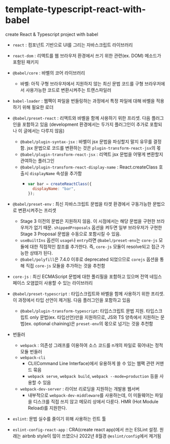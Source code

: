 # template-typescript-react-with-babel

create React &amp; Typescript project with babel

- `react` : 컴포넌트 기반으로 UI를 그리는 자바스크립트 라이브러리
- `react-dom` : 리액트를 웹 브라우저 환경에서 쓰기 위한 관련(ex. DOM) 메소드가 포함된 패키지
- `@babel/core` : 바벨의 코어 라이브러리
  - 바벨: 아직 구형 브라우저에서 지원하지 않는 최신 문법 코드를 구형 브라우저에서 사용가능한 코드로 변환시켜주는 트랜스파일러
- `babel-loader` : 웹팩이 파일을 번들링하는 과정에서 특정 파일에 대해 바벨을 적용하기 위해 필요한 로더
- `@babel/preset-react` : 리액트와 바벨을 함께 사용하기 위한 프리셋. 다음 플러그인을 포함하고 있음 (development 환경에서는 두가지 플러그인이 추가로 포함되나 이 글에서는 다루지 않음)

  - `@babel/plugin-syntax-jsx` : 바벨이 jsx 문법을 파싱할지 말지 유무를 결정함. jsx 문법으로 코드를 변환하는 것은 `plugin-transform-react-jsx`의 몫
  - `@babel/plugin-transform-react-jsx` : 리액트 jsx 문법을 어떻게 변환할지 관여하는 플러그인
  - `@babel/plugin-transform-react-display-name` : React.createClass 호출시 `displayName` 속성을 추가함
    - ```js
      var bar = createReactClass({
        displayName: "bar",
      });
      ```

- `@babel/preset-env` : 최신 자바스크립트 문법을 타겟 환경에서 구동가능한 문법으로 변환시켜주는 프리셋
  - Stage 3 이전의 문법은 지원하지 않음. 이 시점에서는 해당 문법을 구현한 브라우저가 없기 때문. `shippedProposals` 옵션을 켜두면 일부 브라우저가 구현한 Stage 3 Proposal 문법을 수동으로 포함시킬 수 있음.
  - `useBuiltIns` 옵션이 `usage`나 `entry`라면 `@babel/preset-env`는 `core-js` 모듈에 대한 직접적인 참조를 추가한다. 즉, `core-js` 모듈이 resolve되고 접근 가능한 상태가 된다.
  - `@babel/polyfill`은 7.4.0 이후로 deprecated 되었으므로 `corejs` 옵션을 통해 직접 `core-js` 모듈을 추가하는 것을 추천함
- `core-js` : 최신 ECMAScript 문법에 대한 폴리필을 포함하고 있으며 전역 네임스페이스 오염없이 사용할 수 있는 라이브러리
- `@babel/preset-typescript` : 타입스크립트와 바벨을 함께 사용하기 위한 프리셋. 이 과정에서 타입 선언이 제거됨. 다음 플러그인을 포함하고 있음
  - `@babel/plugin-transform-typescript`: 타입스크립트 문법 지원. 타입스크립트 only 문법(ex. 타입선언)만을 지원하므로, JS와 TS 양측에서 지원하는 문법(ex. optional chaining)은 `preset-env`의 몫으로 넘기는 것을 추천함
- 번들러
  - `webpack` : 의존성 그래프를 이용하여 소스 코드를 n개의 파일로 묶어내는 정적 모듈 번들러
  - `webpack-cli`
    - CLI(Command Line Interface)에서 유용하게 쓸 수 있는 웹팩 관련 커맨드 묶음
    - `webpack serve`, `webpack build`, `webpack --mode=production` 등을 사용할 수 있음
  - `webpack-dev-server` : 라이브 리로딩을 지원하는 개발용 웹서버
    - 내부적으로 `webpack-dev-middleware`를 사용하는데, 이 미들웨어는 파일을 디스크를 직접 쓰지 않고 메모리 상에서 다룬다. HMR (Hot Module Reload)를 지원한다.
- `eslint`: 문법 실수를 줄이기 위해 사용하는 린트 툴
- `eslint-config-react-app` : CRA(create react app)에서 쓰는 ESLint 설정. 원래는 airbnb style이 많이 쓰였으나 2022년 8월경 `@eslint/config`에서 제거됨
